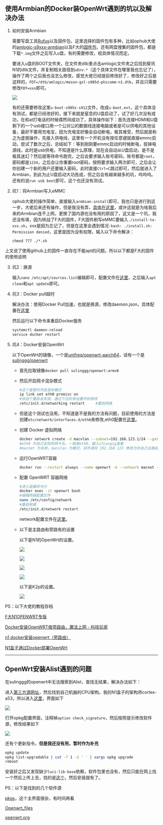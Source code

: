 ## 使用Armbian的Docker装OpenWrt遇到的坑以及解决办法

1. 如何安装Armbian
   
   需要写盘工具[Rufus](https://rufus.ie/zh/)以及固件包，这里选择的固件包有多种，比如ophub大佬的[amlogic-s9xxx-armbian](https://github.com/ophub/amlogic-s9xxx-armbian)以及F大的[固件包](https://www.right.com.cn/forum/thread-4076037-1-3.html)，还有网盘搜集的固件包，都是下载`*.img`文件之后写入u盘，有的需要修改，视具体情况而定。
   
   要进入u盘的BOOT文件夹，在文件夹dtb里点击amlogic文件夹之后找到斐讯N1的dtb文件，并复制相关路径到`uEnv.*`（这个具体文件在哪里我也忘记了），操作了两个之后我也没怎么修改，感觉大佬已经提前修改好了，修改好之后是这样的，`FDT=/dtb/amlogic/meson-gxl-s905d-phicomm-n1.dtb`，并且只需要修改`FDT=xxx`即可。
   
   ![](/img/docker-openwrt-1.png)
   
   有的还需要修改这里`u-boot-s905x-s912`文件，改成`u-boot.ext`，这个具体没有测试，都是已经改好的，接下来就是窒息的U盘启动了，试了好几次没有成功，在和at打电话的时候偶然间成功了，具体操作如下：首先连接HDMI和U盘剩下的一个usb接口用一个公对公的数据线连接电脑或者是可以供电的其他设备，最好不要用充电宝，因为充电宝好像会自动断电，极其难受，然后就是称之为虚晃操作，先接入供电线，这里有一个开机没有按任意键就直接emmc启动，尝试了数次之后，总结如下：等到刚刚要emmc启动的时候断电，拔掉电源线，此时是usb供电，不知道是什么原理，现在会自动从U盘启动，是不是极其迷幻？然后就等待命令跑完，之后会要求输入账号密码，账号都是`root`，密码都是`1234`，之后会让你重置root密码，按照要求输入两次即可，之后会让你创建一个新的用户还要输入密码，此时直接`Ctrl+C`跳过即可，然后就进入了Armbian，到此为止U盘启动大功告成，但之后会有越来越多的坑，呜呜呜。还有的说`run usb boot`即可，这个也还没有测试。

2. 坑1：将Armbian写入eMMC
   
   ophub大佬的操作简单，直接输入`armbian-install`即可，我也只是进行到这一步，大佬后来还有操作，但是我没有弄，[具体在这里](https://github.com/ophub/amlogic-s9xxx-armbian/blob/main/README.cn.md#%E6%9B%B4%E6%96%B0-armbian-%E5%86%85%E6%A0%B8)，或许这就是为啥我后来的Armbian连不上网，更换了国内源也没有用的原因了，这又是一个坑，我还没有填，因为转战了F大的固件，F大固件刷写eMMC要输入`./install-to-xxx.sh`，xxx是因为忘记了，但是在这里会遇到情况`-bash: ./install.sh: Permission denied`，这里是因为没有权限，输入以下命令解决：
   
   `chmod 777 ./*.sh`

上文说了使用github上的固件一直存在不能apt的问题。所以以下都是F大的固件的使用说明

3. 坑2：换源
   
   输入`nano /etc/apt/sources.list`编辑即可，配置文件在[这里](/tips/F-sources.list.txt)，之后输入`apt clean`和`apt update`即可。

4. 坑3：Docker pull超时
   
   解决办法：使用Docker Pull加速，也就是换源，修改daemon.json，具体配置在[这里](/tips/openwrt-daemon.json)
   
   然后运行以下命令来重启Docker服务
   
   ```bash
   systemctl daemon-reload
   service docker restart
   ```

5. 坑4：Docker安装OpenWrt
   
   以下OpenWrt的镜像，一个是[unifreq/openwrt-aarch64](https://hub.docker.com/r/unifreq/openwrt-aarch64)，话有一个是[sulinggg/openwrt](https://hub.docker.com/r/sulinggg/openwrt)
   
   - 首先拉取镜像`docker pull sulinggg/openwrt:armv8`
   
   - 然后开启网卡混杂模式
     
     ```bash
     #这个是暂时开启混杂模式
     ip link set eth0 promisc on
     #但这个重启会失效，通过下边的来设置开机修改
     /etc/init.d/networking restart     #重启网络
     ```
   
   - 但是这个测试也没用，不知道是不是我的方法有问题，目前使用的方法是创建`etc/network/interfaces.d/eth0`来修改,eth0配置在[这里](/tips/armbian-eth0)。
   
   - 创建 Docker 虚拟网络
     
     ```bash
     docker network create -d macvlan --subnet=192.168.123.1/24 --gateway=192.168.123.1 -o parent=eth0 macnet
     #eth0 为自己实际的网卡名，一般是eth0，输入ifcongig查看
     #macnet 为名称，macvlan 为模式，另外请将 192.168.123 修改为你自己主路由网段
     ```
   
   - 运行OpenWRT容器
     
     ```bash
     docker run --restart always --name openwrt -d --network macnet --privileged sulinggg/openwrt:armv8 /sbin/init
     ```
   
   - 配置 OpenWRT 容器网络
     
     ```bash
     #进入容器命令行
     docker exec -it openwrt bash
     #编辑网络配置文件
     nano /etc/config/network
     #重启网络
     /etc/init.d/network restart
     ```
     
     network配置文件在[这里](/tips/openwrt-network)。
   
   - 以下是主路由和旁路有的设置
     
     以下是N1的OpenWrt的设置。
     
     ![](/img/docker-openwrt-2.png)
     
     ![](/img/docker-openwrt-3.png)
     
     ![](/img/docker-openwrt-4.png)
     
     ![](/img/docker-openwrt-5.png)
     
     以下是K2p的设置。
     
     ![](/img/docker-openwrt-6.png)

PS：以下大佬的教程存档

[F大N1OPENWRT专版](https://www.right.com.cn/forum/thread-4076037-1-3.html)

[Docker安装OpenWRT做旁路由，魔法上网 - 科技玩家](https://www.kejiwanjia.com/jiaocheng/57242.html#:~:text=OpenWRT%20%E6%98%AF%E5%89%8D%E9%9D%A2%20--name%20%E6%8C%87%E5%AE%9A%E7%9A%84%E5%AE%B9%E5%99%A8%E5%90%8D%E5%AD%97%EF%BC%8C%E6%B2%A1%E6%9C%89%E6%8C%87%E5%AE%9A%E7%9A%84%E8%AF%9D%E4%BB%A5%E9%80%9A%E8%BF%87%E8%BF%90%E8%A1%8C%20docker,container%20ls%20%E6%98%BE%E7%A4%BA%E5%87%BA%E7%9A%84%20NAMES%20%E5%AD%97%E6%AE%B5%E8%8E%B7%E5%BE%97%E3%80%82)

[n1 docker安装openwrt（旁路由）](https://blog.csdn.net/zhangjingzheng/article/details/120178257)

[N1盒子通过Docker部署OpenWrt](https://www.jianshu.com/p/8d4229b087f7)

---

## OpenWrt安装Alist遇到的问题

在sulinggg的openwrt中无法搜索到Alist，查找无结果，解决办法如下：

进入[第三方源网址](https://op.supes.top/packages/)，然后找到自己机器的CPU架构，我的N1盒子的架构师cortex-a53，所以进入[这里](https://op.supes.top/packages/aarch64_cortex-a53/)，界面如下

![](/img/docker-openwrt-7.png)

打开opkg配置界面，注释掉`option check_signature`，然后按照提示修改软件源，修改结果如下

![](/img/docker-openwrt-8.png)

还有个更新指令，**但是我还没有用，暂时作为补充**

```bash
opkg update
opkg list-upgradable | cut -f 1 -d ' ' | xargs opkg upgrade
reboot
```

安装好之后又发现缺少`luci-lib-base`依赖，软件包里也没有，然后只能在网上找一个然后上传上去，找的是[这个](https://downloads.openwrt.org/snapshots/packages/aarch64_cortex-a53/luci/)，然后安装就有了。

PS：以下是找到的几个软件源

[pkgs](https://pkgs.org/download/luci-lib-base)，这个主界面很杂，有时间再看

[Openwrt_files](https://openwrt.888913.gq/)

[openwrt.org](https://downloads.openwrt.org/snapshots/packages/aarch64_cortex-a53/luci/)
